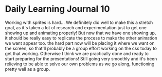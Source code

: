 # **Daily Learning Journal 10**

Working with sprites is hard... We definitely did well to make this a stretch goal, as it's taken a lot of research and experimentation just to get one showing up and animating properly! But now that we have one showing up, it should be really easy to replicate the process to make the other animation we want appear too.  the hard part now will be placing it where we want on the screen, so that'll probably be a group effort working on the css today to get that working.  Otherwise I think we are practically done and ready to start preparing for the presentations! Still going very smoothly and it's been relieving to be able to solve our own problems as we go along, functioning pretty well as a group.  
